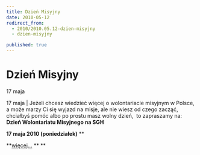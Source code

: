 ```yaml
---
title: Dzień Misyjny
date: 2010-05-12
redirect_from: 
  - 2010/2010.05.12-dzien-misyjny
  - dzien-misyjny

published: true
---
```




# Dzień Misyjny

<time>17 maja</time>

17 maja | Jeżeli chcesz wiedzieć więcej o wolontariacie misyjnym w Polsce, 
a&nbsp;może marzy Ci się wyjazd na misje, ale nie wiesz od czego zacząć,
chciałbyś pomóc 
albo po prostu masz wolny dzień,
&nbsp;to zapraszamy na:
**Dzień Wolontariatu Misyjnego na SGH**

**17 maja 2010 (poniedziałek)**
**

**[więcej...](%5C%22http://www.solideo.pl/sd/index.php?ms1=projekty&gr_id=10&ps_id=519&lang=pl%5C%22)
**
**

<!--CONTENT FROM OLD SERVER (jos before 2013): 17 maja | Jeżeli chcesz wiedzieć więcej o wolontariacie misyjnym w Polsce, 
a&nbsp;może marzy Ci się wyjazd na misje, ale nie wiesz od czego zacząć,
chciałbyś pomóc 
albo po prostu masz wolny dzień,
&nbsp;to zapraszamy na:
**Dzień Wolontariatu Misyjnego na SGH**

**17 maja 2010 (poniedziałek)**
**

**[więcej...](%5C%22http://www.solideo.pl/sd/index.php?ms1=projekty&gr_id=10&ps_id=519&lang=pl%5C%22)
**
**                  
-->

<!--{{json:{"created_date":"2010-05-12 19:46:07","publish_down":"0000-00-00 00:00:00","id":"738"}}}-->
